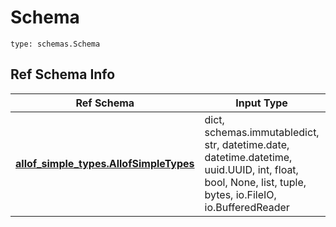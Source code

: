 # Schema
```
type: schemas.Schema
```

## Ref Schema Info
Ref Schema | Input Type | Output Type
---------- | ---------- | -----------
[**allof_simple_types.AllofSimpleTypes**](../../../../../../../components/schema/allof_simple_types.md) | dict, schemas.immutabledict, str, datetime.date, datetime.datetime, uuid.UUID, int, float, bool, None, list, tuple, bytes, io.FileIO, io.BufferedReader | schemas.immutabledict, str, float, int, bool, None, tuple, bytes, io.FileIO
